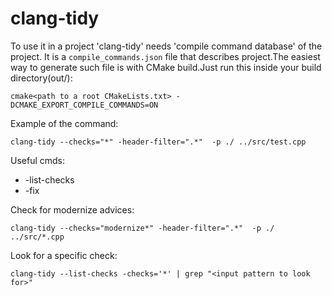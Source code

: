 # clang-tidy
To use it in a project 'clang-tidy' needs 'compile command database' of the project. It is a `compile_commands.json`
file that describes project.The easiest way to generate such file is with CMake build.Just run this inside your build
directory(out/):
```
cmake<path to a root CMakeLists.txt> -DCMAKE_EXPORT_COMPILE_COMMANDS=ON
```

Example of the command:
```
clang-tidy --checks="*" -header-filter=".*"  -p ./ ../src/test.cpp
```
Useful cmds:
* -list-checks
* -fix


Check for modernize advices:
```
clang-tidy --checks="modernize*" -header-filter=".*"  -p ./ ../src/*.cpp
```

Look for a specific check:
```
clang-tidy --list-checks -checks='*' | grep "<input pattern to look for>"
```


